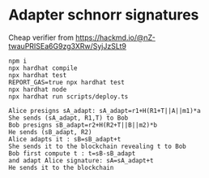 # Adapter schnorr signatures 
Cheap verifier from https://hackmd.io/@nZ-twauPRISEa6G9zg3XRw/SyjJzSLt9

```shell
npm i 
npx hardhat compile
npx hardhat test
REPORT_GAS=true npx hardhat test
npx hardhat node
npx hardhat run scripts/deploy.ts
```

```shell
Alice presigns sA_adapt: sA_adapt=r1+H(R1+T||A||m1)*a
She sends (sA_adapt, R1,T) to Bob
Bob presigns sB_adapt=r2+H(R2+T||B||m2)*b
He sends (sB_adapt, R2)
Alice adapts it : sB=sB_adapt+t
She sends it to the blockchain revealing t to Bob
Bob first compute t : t=sB-sB_adapt
and adapt Alice signature: sA=sA_adapt+t
He sends it to the blockchain



```
